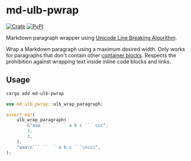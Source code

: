 # md-ulb-pwrap

<!-- This file has been autogenerated.
To update it, change the content of `rust/src/lib.rs`
and run `pre-commit run -a cargo-readme`
-->

[![Crate](https://img.shields.io/crates/v/md-ulb-pwrap?logo=rust)](https://crates.io/crates/md-ulb-pwrap) [![PyPI](https://img.shields.io/pypi/v/md-ulb-pwrap?logo=python&logoColor=white)](https://pypi.org/project/md-ulb-pwrap/)

Markdown paragraph wrapper using [Unicode Line Breaking
Algorithm].

Wrap a Markdown paragraph using a maximum desired width.
Only works for paragraphs that don't contain other
[container blocks]. Respects the prohibition against wrapping
text inside inline code blocks and links.

[unicode line breaking algorithm]: https://unicode.org/reports/tr14/
[container blocks]: https://spec.commonmark.org/0.30/#container-blocks

## Usage

```bash
cargo add md-ulb-pwrap
```

````rust
use md_ulb_pwrap::ulb_wrap_paragraph;

assert_eq!(
    ulb_wrap_paragraph(
        &"aaa ``` ``  ` a b c ``` ccc",
        3,
        3,
    ),
    "aaa\n``` ``  ` a b c ```\nccc",
);
````

